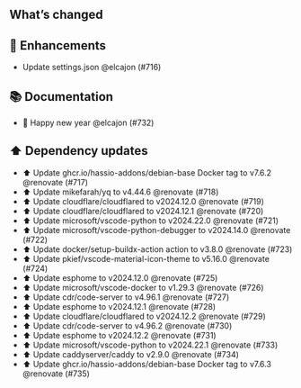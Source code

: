 ## What’s changed
## 🚀 Enhancements

- Update settings.json @elcajon (#716)

## 📚 Documentation

- 🎉 Happy new year @elcajon (#732)

## ⬆️ Dependency updates

- ⬆️ Update ghcr.io/hassio-addons/debian-base Docker tag to v7.6.2 @renovate (#717)
- ⬆️ Update mikefarah/yq to v4.44.6 @renovate (#718)
- ⬆️ Update cloudflare/cloudflared to v2024.12.0 @renovate (#719)
- ⬆️ Update cloudflare/cloudflared to v2024.12.1 @renovate (#720)
- ⬆️ Update microsoft/vscode-python to v2024.22.0 @renovate (#721)
- ⬆️ Update microsoft/vscode-python-debugger to v2024.14.0 @renovate (#722)
- ⬆️ Update docker/setup-buildx-action action to v3.8.0 @renovate (#723)
- ⬆️ Update pkief/vscode-material-icon-theme to v5.16.0 @renovate (#724)
- ⬆️ Update esphome to v2024.12.0 @renovate (#725)
- ⬆️ Update microsoft/vscode-docker to v1.29.3 @renovate (#726)
- ⬆️ Update cdr/code-server to v4.96.1 @renovate (#727)
- ⬆️ Update esphome to v2024.12.1 @renovate (#728)
- ⬆️ Update cloudflare/cloudflared to v2024.12.2 @renovate (#729)
- ⬆️ Update cdr/code-server to v4.96.2 @renovate (#730)
- ⬆️ Update esphome to v2024.12.2 @renovate (#731)
- ⬆️ Update microsoft/vscode-python to v2024.22.1 @renovate (#733)
- ⬆️ Update caddyserver/caddy to v2.9.0 @renovate (#734)
- ⬆️ Update ghcr.io/hassio-addons/debian-base Docker tag to v7.6.3 @renovate (#735)
